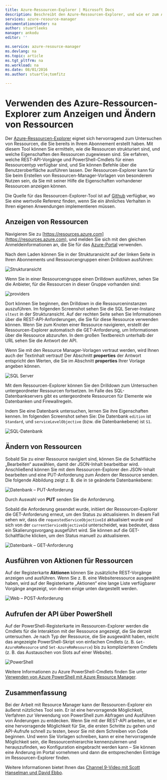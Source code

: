 ```yaml
---
title: Azure-Ressourcen-Explorer | Microsoft Docs
description: Beschreibt den Azure-Ressourcen-Explorer, und wie er zum Anzeigen und Aktualisieren von Bereitstellungen über den Azure Resource Manager verwendet werden kann
services: azure-resource-manager
documentationcenter: na
author: stuartleeks
manager: ankodu
editor: ''

ms.service: azure-resource-manager
ms.devlang: na
ms.topic: article
ms.tgt_pltfrm: na
ms.workload: na
ms.date: 08/01/2016
ms.author: stuartle;tomfitz

---
```

# Verwenden des Azure-Ressourcen-Explorer zum Anzeigen und Ändern von Ressourcen
Der [Azure-Ressourcen-Explorer](https://resources.azure.com) eignet sich hervorragend zum Untersuchen von Ressourcen, die Sie bereits in Ihrem Abonnement erstellt haben. Mit diesem Tool können Sie ermitteln, wie die Ressourcen strukturiert sind, und welche Eigenschaften den Ressourcen zugewiesen sind. Sie erfahren, welche REST-API-Vorgänge und PowerShell-Cmdlets für einen Ressourcentyp verfügbar sind, und Sie können Befehle über die Benutzeroberfläche ausführen lassen. Der Ressourcen-Explorer kann für Sie beim Erstellen von Ressourcen-Manager-Vorlagen von besonderem Nutzen sein, da Sie mit seiner Hilfe die Eigenschaften vorhandener Ressourcen anzeigen können.

Die Quelle für das Ressourcen-Explorer-Tool ist auf [Github](https://github.com/projectkudu/ARMExplorer) verfügbar, wo Sie eine wertvolle Referenz finden, wenn Sie ein ähnliches Verhalten in Ihren eigenen Anwendungen implementieren müssen.

## Anzeigen von Ressourcen
Navigieren Sie zu [https://resources.azure.com](https://resources.azure.com), und melden Sie sich mit den gleichen Anmeldeinformationen an, die Sie für das [Azure-Portal](https://portal.azure.com) verwenden.

Nach dem Laden können Sie in der Strukturansicht auf der linken Seite in Ihren Abonnements und Ressourcengruppen einen Drilldown ausführen:

![Strukturansicht](./media/resource-manager-resource-explorer/are-01-treeview.png)

Wenn Sie in einer Ressourcengruppe einen Drilldown ausführen, sehen Sie die Anbieter, für die Ressourcen in dieser Gruppe vorhanden sind:

![providers](./media/resource-manager-resource-explorer/are-02-treeview-providers.png)

Dort können Sie beginnen, den Drilldown in die Ressourceninstanzen auszuführen. Im folgenden Screenshot sehen Sie die SQL Server-Instanz `sltest` in der Strukturansicht. Auf der rechten Seite sehen Sie Informationen über die REST-API-Anforderungen, die Sie für diese Ressource verwenden können. Wenn Sie zum Knoten einer Ressource navigieren, erstellt der Ressourcen-Explorer automatisch die GET-Anforderung, um Informationen über die Ressource abzurufen. In dem großen Textbereich unterhalb der URL sehen Sie die Antwort der API.

Wenn Sie mit den Resource Manager-Vorlagen vertraut werden, wird Ihnen auch der Textinhalt vertraut! Der Abschnitt **properties** der Antwort entspricht den Werten, die Sie im Abschnitt **properties** Ihrer Vorlage angeben können.

![SQL Server](./media/resource-manager-resource-explorer/are-03-sqlserver-with-response.png)

Mit dem Ressourcen-Explorer können Sie den Drilldown zum Untersuchen untergeordneter Ressourcen fortsetzen. Im Falle des SQL-Datenbankservers gibt es untergeordnete Ressourcen für Elemente wie Datenbanken und Firewallregeln.

Indem Sie eine Datenbank untersuchen, lernen Sie ihre Eigenschaften kennen. Im folgenden Screenshot sehen Sie: Die Datenbank `edition` ist `Standard`, und `serviceLevelObjective` (bzw. die Datenbankebene) ist `S1`.

![SQL-Datenbank](./media/resource-manager-resource-explorer/are-04-database-get.png)

## Ändern von Ressourcen
Sobald Sie zu einer Ressource navigiert sind, können Sie die Schaltfläche „Bearbeiten“ auswählen, damit der JSON-Inhalt bearbeitbar wird. Anschließend können Sie mit dem Ressourcen-Explorer den JSON-Inhalt bearbeiten und eine PUT-Anforderung zum Ändern der Ressource senden. Die folgende Abbildung zeigt z. B. die in `S0` geänderte Datenbankebene:

![Datenbank – PUT-Anforderung](./media/resource-manager-resource-explorer/are-05-database-put.png)

Durch Auswahl von **PUT** senden Sie die Anforderung.

Sobald die Anforderung gesendet wurde, initiiert der Ressourcen-Explorer die GET-Anforderung erneut, um den Status zu aktualisieren. In diesem Fall sehen wir, dass die `requestedServiceObjectiveId` aktualisiert wurde und sich von der `currentServiceObjectiveId` unterscheidet, was bedeutet, dass ein Skalierungsvorgang ausgeführt wird. Sie können auf die GET-Schaltfläche klicken, um den Status manuell zu aktualisieren.

![Datenbank – GET-Anforderung](./media/resource-manager-resource-explorer/are-06-database-get2.png)

## Ausführen von Aktionen für Ressourcen
Auf der Registerkarte **Aktionen** können Sie zusätzliche REST-Vorgänge anzeigen und ausführen. Wenn Sie z. B. eine Websiteressource ausgewählt haben, wird auf der Registerkarte „Aktionen“ eine lange Liste verfügbarer Vorgänge angezeigt, von denen einige unten dargestellt werden.

![Web – POST-Anforderung](./media/resource-manager-resource-explorer/are-web-post.png)

## Aufrufen der API über PowerShell
Auf der PowerShell-Registerkarte im Ressourcen-Explorer werden die Cmdlets für die Interaktion mit der Ressource angezeigt, die Sie derzeit untersuchen. Je nach Typ der Ressource, die Sie ausgewählt haben, reicht das angezeigte PowerShell-Skript von einfachen Cmdlets (z. B. `Get-AzureRmResource` und `Set-AzureRmResource`) bis zu komplizierteren Cmdlets (z. B. das Austauschen von Slots auf einer Website).

![PowerShell](./media/resource-manager-resource-explorer/are-07-powershell.png)

Weitere Informationen zu Azure PowerShell-Cmdlets finden Sie unter [Verwenden von Azure PowerShell mit Azure Resource Manager](powershell-azure-resource-manager.md).

## Zusammenfassung
Bei der Arbeit mit Resource Manager kann der Ressourcen-Explorer ein äußerst nützliches Tool sein. Er ist eine hervorragende Möglichkeit, Verfahren zur Verwendung von PowerShell zum Abfragen und Ausführen von Änderungen zu entdecken. Wenn Sie mit der REST-API arbeiten, ist er eine hervorragende Möglichkeit für Sie, die ersten Schritte zu gehen und API-Aufrufe schnell zu testen, bevor Sie mit dem Schreiben von Code beginnen. Und wenn Sie Vorlagen schreiben, kann er eine hervorragende Möglichkeit sein, die Ressourcenhierarchie kennenzulernen und herauszufinden, wo Konfiguration eingebracht werden kann – Sie können eine Änderung im Portal vornehmen und dann die entsprechenden Einträge im Ressourcen-Explorer finden.

Weitere Informationen bietet Ihnen das [Channel 9-Video mit Scott Hanselman und David Ebbo](https://channel9.msdn.com/Shows/Azure-Friday/Azure-Resource-Manager-Explorer-with-David-Ebbo).

<!---HONumber=AcomDC_0803_2016-->